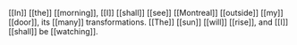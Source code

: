 [[In]] [[the]] [[morning]], [[I]] [[shall]] [[see]] [[Montreal]] [[outside]] [[my]] [[door]], its [[many]] transformations. [[The]] [[sun]] [[will]] [[rise]], and [[I]] [[shall]] be [[watching]].